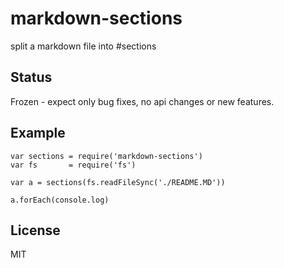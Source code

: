 # markdown-sections

split a markdown file into \#sections

## Status

Frozen - expect only bug fixes, no api changes or new features.

## Example

```
var sections = require('markdown-sections')
var fs       = require('fs')

var a = sections(fs.readFileSync('./README.MD'))

a.forEach(console.log)

```

## License

MIT
